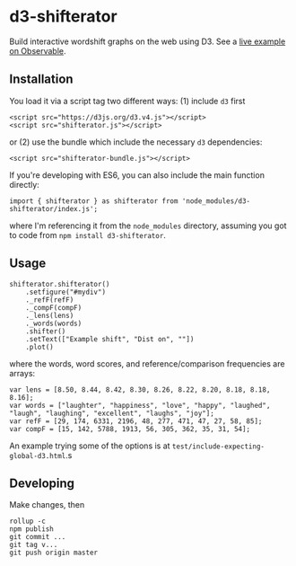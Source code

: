 # d3-shifterator

Build interactive wordshift graphs on the web using D3.
See a [live example on Observable](https://observablehq.com/@andyreagan/d3-shifterator-v4).

## Installation

You load it via a script tag two different ways: (1) include `d3` first

    <script src="https://d3js.org/d3.v4.js"></script>
    <script src="shifterator.js"></script>

or (2) use the bundle which include the necessary `d3` dependencies:

    <script src="shifterator-bundle.js"></script>

If you're developing with ES6, you can also include the main function directly:

    import { shifterator } as shifterator from 'node_modules/d3-shifterator/index.js';

where I'm referencing it from the `node_modules` directory, assuming you got to code from `npm install d3-shifterator`.

## Usage

    shifterator.shifterator()
        .setfigure("#mydiv")
        ._refF(refF)
        ._compF(compF)
        ._lens(lens)
        ._words(words)
        .shifter()
        .setText(["Example shift", "Dist on", ""])
        .plot()

where the words, word scores, and reference/comparison frequencies are arrays:

    var lens = [8.50, 8.44, 8.42, 8.30, 8.26, 8.22, 8.20, 8.18, 8.18, 8.16];
    var words = ["laughter", "happiness", "love", "happy", "laughed", "laugh", "laughing", "excellent", "laughs", "joy"];
    var refF = [29, 174, 6331, 2196, 48, 277, 471, 47, 27, 58, 85];
    var compF = [15, 142, 5788, 1913, 56, 305, 362, 35, 31, 54];

An example trying some of the options is at `test/include-expecting-global-d3.html`.s

## Developing

Make changes, then

    rollup -c
    npm publish
    git commit ...
    git tag v...
    git push origin master